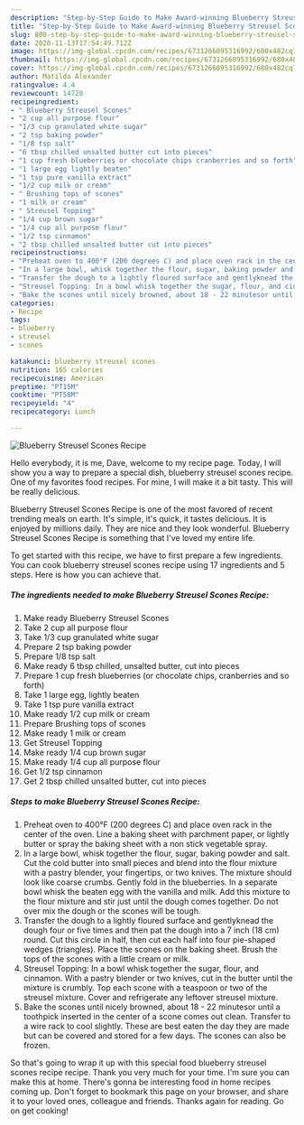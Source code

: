```yaml
---
description: "Step-by-Step Guide to Make Award-winning Blueberry Streusel Scones Recipe"
title: "Step-by-Step Guide to Make Award-winning Blueberry Streusel Scones Recipe"
slug: 800-step-by-step-guide-to-make-award-winning-blueberry-streusel-scones-recipe
date: 2020-11-13T17:54:49.712Z
image: https://img-global.cpcdn.com/recipes/6731266095316992/680x482cq70/blueberry-streusel-scones-recipe-recipe-main-photo.jpg
thumbnail: https://img-global.cpcdn.com/recipes/6731266095316992/680x482cq70/blueberry-streusel-scones-recipe-recipe-main-photo.jpg
cover: https://img-global.cpcdn.com/recipes/6731266095316992/680x482cq70/blueberry-streusel-scones-recipe-recipe-main-photo.jpg
author: Matilda Alexander
ratingvalue: 4.4
reviewcount: 14720
recipeingredient:
- " Blueberry Streusel Scones"
- "2 cup all purpose flour"
- "1/3 cup granulated white sugar"
- "2 tsp baking powder"
- "1/8 tsp salt"
- "6 tbsp chilled unsalted butter cut into pieces"
- "1 cup fresh blueberries or chocolate chips cranberries and so forth"
- "1 large egg lightly beaten"
- "1 tsp pure vanilla extract"
- "1/2 cup milk or cream"
- " Brushing tops of scones"
- "1 milk or cream"
- " Streusel Topping"
- "1/4 cup brown sugar"
- "1/4 cup all purpose flour"
- "1/2 tsp cinnamon"
- "2 tbsp chilled unsalted butter cut into pieces"
recipeinstructions:
- "Preheat oven to 400°F (200 degrees C) and place oven rack in the center of the oven. Line a baking sheet with parchment paper, or lightly butter or spray the baking sheet with a non stick vegetable spray."
- "In a large bowl, whisk together the flour, sugar, baking powder and salt. Cut the cold butter into small pieces and blend into the flour mixture with a pastry blender, your fingertips, or two knives. The mixture should look like coarse crumbs. Gently fold in the blueberries. In a separate bowl whisk the beaten egg with the vanilla and milk. Add this mixture to the flour mixture and stir just until the dough comes together. Do not over mix the dough or the scones will be tough."
- "Transfer the dough to a lightly floured surface and gentlyknead the dough four or five times and then pat the dough into a 7 inch (18 cm) round. Cut this circle in half, then cut each half into four pie-shaped wedges (triangles). Place the scones on the baking sheet. Brush the tops of the scones with a little cream or milk."
- "Streusel Topping: In a bowl whisk together the sugar, flour, and cinnamon. With a pastry blender or two knives, cut in the butter until the mixture is crumbly. Top each scone with a teaspoon or two of the streusel mixture. Cover and refrigerate any leftover streusel mixture."
- "Bake the scones until nicely browned, about 18 - 22 minutesor until a toothpick inserted in the center of a scone comes out clean. Transfer to a wire rack to cool slightly. These are best eaten the day they are made but can be covered and stored for a few days. The scones can also be frozen."
categories:
- Recipe
tags:
- blueberry
- streusel
- scones

katakunci: blueberry streusel scones 
nutrition: 165 calories
recipecuisine: American
preptime: "PT15M"
cooktime: "PT58M"
recipeyield: "4"
recipecategory: Lunch

---
```



![Blueberry Streusel Scones Recipe](https://img-global.cpcdn.com/recipes/6731266095316992/680x482cq70/blueberry-streusel-scones-recipe-recipe-main-photo.jpg)

Hello everybody, it is me, Dave, welcome to my recipe page. Today, I will show you a way to prepare a special dish, blueberry streusel scones recipe. One of my favorites food recipes. For mine, I will make it a bit tasty. This will be really delicious.

Blueberry Streusel Scones Recipe is one of the most favored of recent trending meals on earth. It's simple, it's quick, it tastes delicious. It is enjoyed by millions daily. They are nice and they look wonderful. Blueberry Streusel Scones Recipe is something that I've loved my entire life.




To get started with this recipe, we have to first prepare a few ingredients. You can cook blueberry streusel scones recipe using 17 ingredients and 5 steps. Here is how you can achieve that.

<!--inarticleads1-->

##### The ingredients needed to make Blueberry Streusel Scones Recipe:

1. Make ready  Blueberry Streusel Scones
1. Take 2 cup all purpose flour
1. Take 1/3 cup granulated white sugar
1. Prepare 2 tsp baking powder
1. Prepare 1/8 tsp salt
1. Make ready 6 tbsp chilled, unsalted butter, cut into pieces
1. Prepare 1 cup fresh blueberries (or chocolate chips, cranberries and so forth)
1. Take 1 large egg, lightly beaten
1. Take 1 tsp pure vanilla extract
1. Make ready 1/2 cup milk or cream
1. Prepare  Brushing tops of scones
1. Make ready 1 milk or cream
1. Get  Streusel Topping
1. Make ready 1/4 cup brown sugar
1. Make ready 1/4 cup all purpose flour
1. Get 1/2 tsp cinnamon
1. Get 2 tbsp chilled unsalted butter, cut into pieces




<!--inarticleads2-->

##### Steps to make Blueberry Streusel Scones Recipe:

1. Preheat oven to 400°F (200 degrees C) and place oven rack in the center of the oven. Line a baking sheet with parchment paper, or lightly butter or spray the baking sheet with a non stick vegetable spray.
1. In a large bowl, whisk together the flour, sugar, baking powder and salt. Cut the cold butter into small pieces and blend into the flour mixture with a pastry blender, your fingertips, or two knives. The mixture should look like coarse crumbs. Gently fold in the blueberries. In a separate bowl whisk the beaten egg with the vanilla and milk. Add this mixture to the flour mixture and stir just until the dough comes together. Do not over mix the dough or the scones will be tough.
1. Transfer the dough to a lightly floured surface and gentlyknead the dough four or five times and then pat the dough into a 7 inch (18 cm) round. Cut this circle in half, then cut each half into four pie-shaped wedges (triangles). Place the scones on the baking sheet. Brush the tops of the scones with a little cream or milk.
1. Streusel Topping: In a bowl whisk together the sugar, flour, and cinnamon. With a pastry blender or two knives, cut in the butter until the mixture is crumbly. Top each scone with a teaspoon or two of the streusel mixture. Cover and refrigerate any leftover streusel mixture.
1. Bake the scones until nicely browned, about 18 - 22 minutesor until a toothpick inserted in the center of a scone comes out clean. Transfer to a wire rack to cool slightly. These are best eaten the day they are made but can be covered and stored for a few days. The scones can also be frozen.




So that's going to wrap it up with this special food blueberry streusel scones recipe recipe. Thank you very much for your time. I'm sure you can make this at home. There's gonna be interesting food in home recipes coming up. Don't forget to bookmark this page on your browser, and share it to your loved ones, colleague and friends. Thanks again for reading. Go on get cooking!
